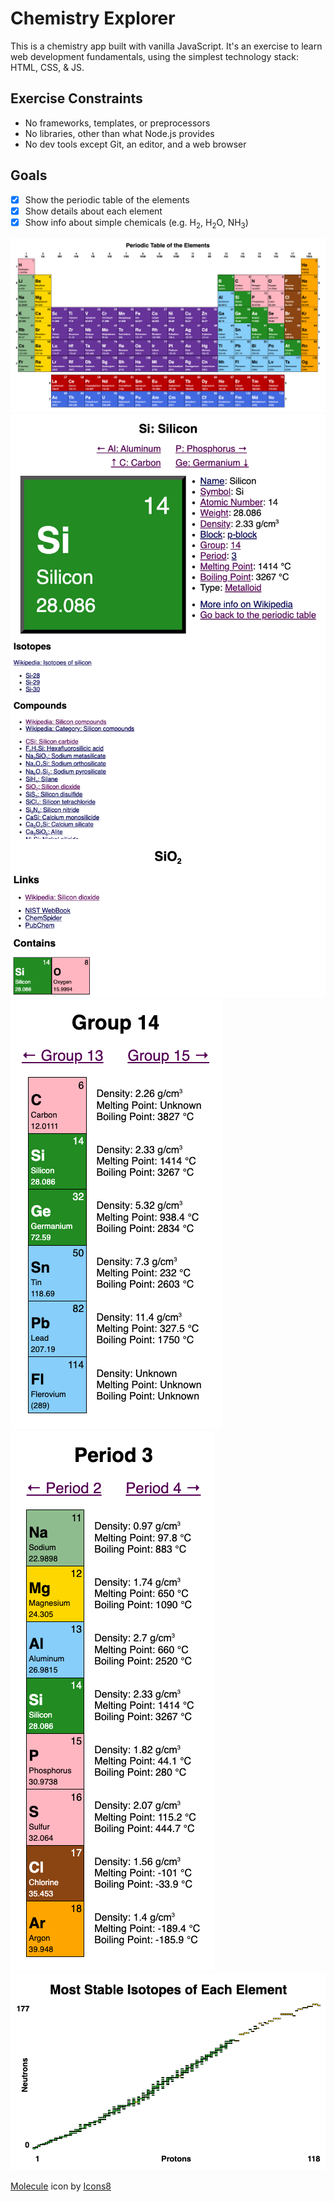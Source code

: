 # Chemistry Explorer

This is a chemistry app built with vanilla JavaScript. It's an exercise to
learn web development fundamentals, using the simplest technology stack: HTML,
CSS, & JS.

## Exercise Constraints
- No frameworks, templates, or preprocessors
- No libraries, other than what Node.js provides
- No dev tools except Git, an editor, and a web browser

## Goals
- [x] Show the periodic table of the elements
- [x] Show details about each element
- [x] Show info about simple chemicals (e.g. H<sub>2</sub>, H<sub>2</sub>O, NH<sub>3</sub>)

![Periodic Table of the Elements (large)](screenshots/periodic-table-large.png)
![Silicon element details](screenshots/silicon.png)
![SiO2 compound details](screenshots/SiO2.png)
![Group 14](screenshots/group-14.png)
![Period 3](screenshots/period-3.png)
![Isotopes](screenshots/isotopes.png)

[Molecule](https://icons8.com/icon/C1tk3b2DIflx/molecule) icon by [Icons8](https://icons8.com)
